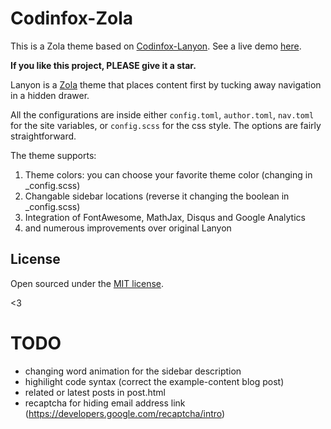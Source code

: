 # Codinfox-Zola

This is a Zola theme based on [Codinfox-Lanyon](https://codinfox.github.com/). See a live demo [here](http://svavs.github.io).

**If you like this project, PLEASE give it a star.**

Lanyon is a [Zola](http://getzola.com) theme that places content first by tucking away navigation in a hidden drawer.

All the configurations are inside either `config.toml`, `author.toml`, `nav.toml` for the site variables, or `config.scss` for the css style. The options are fairly straightforward.

The theme supports:

1. Theme colors: you can choose your favorite theme color (changing in _config.scss)
2. Changable sidebar locations (reverse it changing the boolean in _config.scss)
3. Integration of FontAwesome, MathJax, Disqus and Google Analytics
4. and numerous improvements over original Lanyon


## License

Open sourced under the [MIT license](LICENSE.md).

<3

# TODO
 - changing word animation for the sidebar description
 - highilight code syntax (correct the example-content blog post)
 - related or latest posts in post.html
 - recaptcha for hiding email address link (https://developers.google.com/recaptcha/intro)
